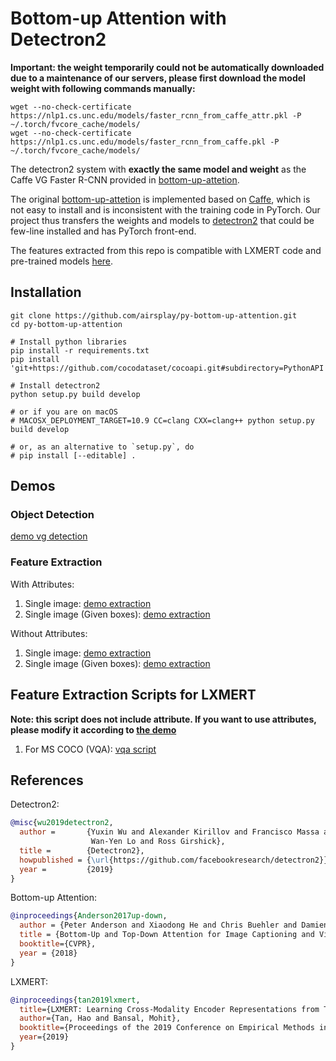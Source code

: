 # Bottom-up Attention with Detectron2 

**Important: the weight temporarily could not be automatically downloaded due to a maintenance of our servers, please first download the model weight with following commands manually:**
```
wget --no-check-certificate https://nlp1.cs.unc.edu/models/faster_rcnn_from_caffe_attr.pkl -P ~/.torch/fvcore_cache/models/
wget --no-check-certificate https://nlp1.cs.unc.edu/models/faster_rcnn_from_caffe.pkl -P ~/.torch/fvcore_cache/models/
```
The detectron2 system with **exactly the same model and weight** as the Caffe VG Faster R-CNN provided in [bottom-up-attetion](https://github.com/peteanderson80/bottom-up-attention).

The original [bottom-up-attetion](https://github.com/peteanderson80/bottom-up-attention) is implemented based on [Caffe](https://github.com/BVLC/caffe), which is not easy to install and is inconsistent with the training code in PyTorch.
Our project thus transfers the weights and models to [detectron2](https://github.com/facebookresearch/detectron2) that could be few-line installed and has PyTorch front-end.

The features extracted from this repo is compatible with LXMERT code and pre-trained models [here](https://github.com/airsplay/lxmert).


## Installation
```
git clone https://github.com/airsplay/py-bottom-up-attention.git
cd py-bottom-up-attention

# Install python libraries
pip install -r requirements.txt
pip install 'git+https://github.com/cocodataset/cocoapi.git#subdirectory=PythonAPI'

# Install detectron2
python setup.py build develop

# or if you are on macOS
# MACOSX_DEPLOYMENT_TARGET=10.9 CC=clang CXX=clang++ python setup.py build develop

# or, as an alternative to `setup.py`, do
# pip install [--editable] .
```

## Demos

### Object Detection
[demo vg detection](demo/demo_vg_detection.ipynb)

### Feature Extraction 
With Attributes:
1. Single image: [demo extraction](demo/demo_feature_extraction_attr.ipynb)
2. Single image (Given boxes): [demo extraction](demo/demo_feature_extraction_attr_given_box.ipynb)

Without Attributes:
1. Single image: [demo extraction](demo/demo_feature_extraction.ipynb)
2. Single image (Given boxes): [demo extraction](demo/demo_feature_extraction_given_box.ipynb)

## Feature Extraction Scripts for LXMERT
**Note: this script does not include attribute. If you want to use attributes, please modify it according to [the demo](demo/demo_feature_extraction_attr.ipynb)**
1. For MS COCO (VQA): [vqa script](demo/detectron2_mscoco_proposal_maxnms.py)



## References

Detectron2:
```BibTeX
@misc{wu2019detectron2,
  author =       {Yuxin Wu and Alexander Kirillov and Francisco Massa and
                  Wan-Yen Lo and Ross Girshick},
  title =        {Detectron2},
  howpublished = {\url{https://github.com/facebookresearch/detectron2}},
  year =         {2019}
}
```

Bottom-up Attention:
```BibTeX
@inproceedings{Anderson2017up-down,
  author = {Peter Anderson and Xiaodong He and Chris Buehler and Damien Teney and Mark Johnson and Stephen Gould and Lei Zhang},
  title = {Bottom-Up and Top-Down Attention for Image Captioning and Visual Question Answering},
  booktitle={CVPR},
  year = {2018}
}
```

LXMERT:
```BibTeX
@inproceedings{tan2019lxmert,
  title={LXMERT: Learning Cross-Modality Encoder Representations from Transformers},
  author={Tan, Hao and Bansal, Mohit},
  booktitle={Proceedings of the 2019 Conference on Empirical Methods in Natural Language Processing},
  year={2019}
}
```

